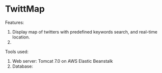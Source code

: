 TwittMap
========

Features:
1. Display map of twitters with predefined keywords search, and real-time location.
2. 

Tools used:
1. Web server: Tomcat 7.0 on AWS Elastic Beanstalk
2. Database: 


